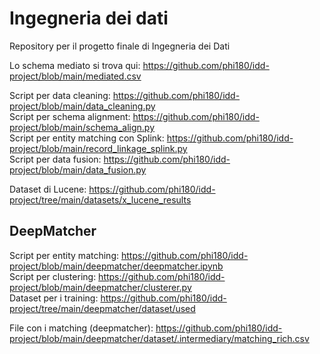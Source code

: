 # Ingegneria dei dati
Repository per il progetto finale di Ingegneria dei Dati  
  
Lo schema mediato si trova qui: https://github.com/phi180/idd-project/blob/main/mediated.csv  
  
Script per data cleaning: https://github.com/phi180/idd-project/blob/main/data_cleaning.py  
Script per schema alignment: https://github.com/phi180/idd-project/blob/main/schema_align.py  
Script per entity matching con Splink: https://github.com/phi180/idd-project/blob/main/record_linkage_splink.py  
Script per data fusion: https://github.com/phi180/idd-project/blob/main/data_fusion.py  

Dataset di Lucene: https://github.com/phi180/idd-project/tree/main/datasets/x_lucene_results

## DeepMatcher
Script per entity matching: https://github.com/phi180/idd-project/blob/main/deepmatcher/deepmatcher.ipynb  
Script per clustering: https://github.com/phi180/idd-project/blob/main/deepmatcher/clusterer.py  
Dataset per i training: https://github.com/phi180/idd-project/tree/main/deepmatcher/dataset/used  
  
File con i matching (deepmatcher): https://github.com/phi180/idd-project/blob/main/deepmatcher/dataset/.intermediary/matching_rich.csv  
